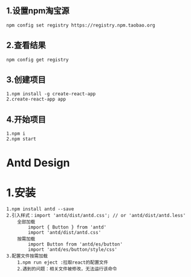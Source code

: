 ## 1.设置npm淘宝源
    npm config set registry https://registry.npm.taobao.org
## 2.查看结果
    npm config get registry
## 3.创建项目
    1.npm install -g create-react-app
    2.create-react-app app
## 4.开始项目
    1.npm i
    2.npm start


# Antd Design
# 1.安装
    1.npm install antd --save
    2.引入样式：import 'antd/dist/antd.css'; // or 'antd/dist/antd.less'
        全部加载
            import { Button } from 'antd'
            import 'antd/dist/antd.css'
        按需加载
            import Button from 'antd/es/button'
            import 'antd/es/button/style/css'
    3.配置文件按需加载
        1.npm run eject :拉取react的配置文件
        2.遇到的问题：相关文件被修改，无法运行该命令